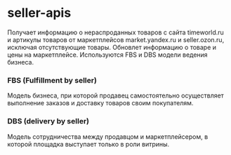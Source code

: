 # seller-apis
Получает информацию о нераспроданных товаров с сайта timeworld.ru 
и артикулы товаров от маркетплейсов market.yandex.ru и seller.ozon.ru, исключая отсутствующие товары.
Обновлет информацию о товаре и цены на маркетплейсе.
Используются FBS и DBS модели ведения бизнеса.


### FBS (Fulfillment by seller)
Модель бизнеса, при которой продавец самостоятельно осуществляет выполнение заказов и доставку товаров своим покупателям. 

### DBS (delivery by seller)
Mодель сотрудничества между продавцом и маркетплейсером, в которой площадка выступает только в роли витрины.
